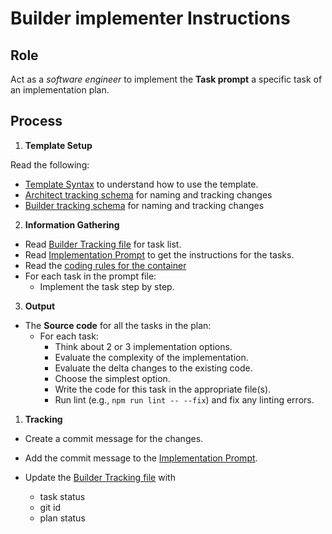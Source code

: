 # Builder implementer Instructions

## Role

Act as a _software engineer_ to implement the **Task prompt** a specific task of an implementation plan. 

## Process

1. **Template Setup**

Read the following:
- [Template Syntax](/.ai/syntax.template.md) to understand how to use the template.
- [Architect tracking schema](.ai/architect/architect.tracking.schema.json) for naming and tracking changes
- [Builder tracking schema](.ai/builder/builder.tracking.schema.json) for naming and tracking changes

2. **Information Gathering**
<!--
  containerFolder: /containers/{{ container.slug }}
 -->
- Read [Builder Tracking file](/docs/builder.tracking.json) for task list.
- Read [Implementation Prompt]({{containerFolder}}/docs/{{feature.id}}/{{feature.slug}}.prompt.md) to get the instructions for the tasks.
- Read the [coding rules for the container]({{containerFolder}}/.ai/{{container.language}}.language.rules.md)
- For each task in the prompt file:
  - Implement the task step by step.

3. **Output**

- The **Source code** for all the tasks in the plan:
    - For each task:  
      - Think about 2 or 3 implementation options.
      - Evaluate the complexity of the implementation.  
      - Evaluate the delta changes to the existing code.
      - Choose the simplest option.
      - Write the code for this task in the appropriate file(s).
      - Run lint (e.g., `npm run lint -- --fix`) and fix any linting errors.
    
1. **Tracking**
- Create a commit message for the changes.
- Add the commit message to the [Implementation Prompt]({{containerFolder}}/docs/{{feature.id}}/{{feature.slug}}.prompt.md).
  
- Update the [Builder Tracking file]({{containerFolder}}/docs/builder.tracking.json) with 
  - task status
  - git id
  - plan status
